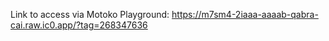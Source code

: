 Link to access via Motoko Playground: https://m7sm4-2iaaa-aaaab-qabra-cai.raw.ic0.app/?tag=268347636

